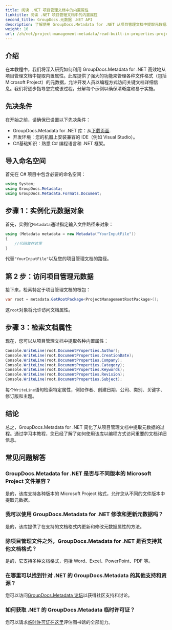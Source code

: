 ```yaml
---
title: 阅读 .NET 项目管理文档中的内置属性
linktitle: 阅读 .NET 项目管理文档中的内置属性
second_title: GroupDocs.元数据 .NET API
description: 了解使用 GroupDocs.Metadata for .NET 从项目管理文档中提取元数据。增强您的文档处理能力。
weight: 10
url: /zh/net/project-management-metadata/read-built-in-properties-project-management-documents/
---
```

## 介绍
在本教程中，我们将深入研究如何利用 GroupDocs.Metadata for .NET 高效地从项目管理文档中提取内置属性。此库提供了强大的功能来管理各种文件格式（包括 Microsoft Project）的元数据，允许开发人员以编程方式访问关键文档详细信息。我们将逐步指导您完成该过程，分解每个示例以确保清晰度和易于实施。
## 先决条件
在开始之前，请确保已设置以下先决条件：
-  GroupDocs.Metadata for .NET 库：从[下载页面](https://releases.groupdocs.com/metadata/net/).
- 开发环境：您的机器上安装兼容的 IDE（例如 Visual Studio）。
- C#基础知识：熟悉 C# 编程语言和 .NET 框架。

## 导入命名空间
首先在 C# 项目中包含必要的命名空间：
```csharp
using System;
using GroupDocs.Metadata;
using GroupDocs.Metadata.Formats.Document;
```
## 步骤 1：实例化元数据对象
首先，实例化`Metadata`通过指定输入文件路径来对象：
```csharp
using (Metadata metadata = new Metadata("YourInputFile"))
{
    //代码放在这里
}
```
代替`"YourInputFile"`以及您的项目管理文档的路径。
## 第 2 步：访问项目管理元数据
接下来，检索特定于项目管理文档的根包：
```csharp
var root = metadata.GetRootPackage<ProjectManagementRootPackage>();
```
这`root`对象将允许访问文档属性。
## 步骤 3：检索文档属性
现在，您可以从项目管理文档中提取各种内置属性：
```csharp
Console.WriteLine(root.DocumentProperties.Author);
Console.WriteLine(root.DocumentProperties.CreationDate);
Console.WriteLine(root.DocumentProperties.Company);
Console.WriteLine(root.DocumentProperties.Category);
Console.WriteLine(root.DocumentProperties.Keywords);
Console.WriteLine(root.DocumentProperties.Revision);
Console.WriteLine(root.DocumentProperties.Subject);
```
每个`WriteLine`语句检索特定属性，例如作者、创建日期、公司、类别、关键字、修订版和主题。

## 结论
总之，GroupDocs.Metadata for .NET 简化了从项目管理文档中提取元数据的过程。通过学习本教程，您已经了解了如何使用该库以编程方式访问重要的文档详细信息。

## 常见问题解答
### GroupDocs.Metadata for .NET 是否与不同版本的 Microsoft Project 文件兼容？
是的，该库支持各种版本的 Microsoft Project 格式，允许您从不同的文件版本中提取元数据。
### 我可以使用 GroupDocs.Metadata for .NET 修改和更新元数据吗？
是的，该库提供了在支持的文档格式内更新和修改元数据属性的方法。
### 除项目管理文件之外，GroupDocs.Metadata for .NET 是否支持其他文档格式？
是的，它支持多种文档格式，包括 Word、Excel、PowerPoint、PDF 等。
### 在哪里可以找到针对 .NET 的 GroupDocs.Metadata 的其他支持和资源？
您可以访问[GroupDocs.Metadata 论坛](https://forum.groupdocs.com/c/metadata/14)以获得社区支持和讨论。
### 如何获取 .NET 的 GroupDocs.Metadata 临时许可证？
您可以请求[临时许可证在这里](https://purchase.groupdocs.com/temporary-license/)评估图书馆的全部能力。